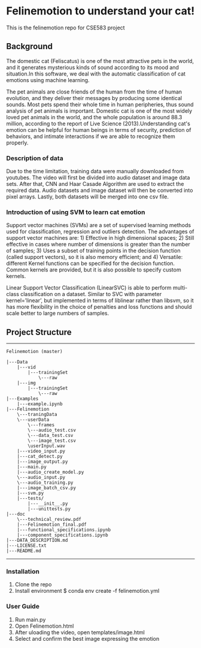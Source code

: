 # Felinemotion to understand your cat!
This is the felinemotion repo for CSE583 project


## Background
The domestic cat (Feliscatus) is one of the most attractive pets in the world, and it generates mysterious kinds of sound according to its mood and situation.In this software, we deal with the automatic classification of cat emotions using machine learning.

The pet animals are close friends of the human from the time of human evolution, and they deliver their messages by producing some identical sounds. Most pets spend their whole time in human peripheries, thus sound analysis of pet animals is important. Domestic cat is one of the most widely loved pet animals in the world, and the whole population is around 88.3 million, according to the report of Live Science (2013).Understanding cat's emotion can be helpful for human beings in terms of security, prediction of behaviors, and intimate interactions if we are able to recognize them properly.

### Description of data
Due to the time limitation, training data were manually downloaded from youtubes. The video will first be divided into audio dataset and image data sets. After that, CNN and Haar Casade Algorithm are used to extract the required data. Audio datasets and image dataset will then be converted into pixel arrays. Lastly, both datasets will be merged into one csv file.

### Introduction of using SVM to learn cat emotion
Support vector machines (SVMs) are a set of supervised learning methods used for classification, regression and outliers detection. The advantages of support vector machines are: 1) Effective in high dimensional spaces; 2) Still effective in cases where number of dimensions is greater than the number of samples; 3) Uses a subset of training points in the decision function (called support vectors), so it is also memory efficient; and 4) Versatile: different Kernel functions can be specified for the decision function. Common kernels are provided, but it is also possible to specify custom kernels.

Linear Support Vector Classification (LinearSVC) is able to perform multi-class classification on a dataset. Similar to SVC with parameter kernel=’linear’, but implemented in terms of liblinear rather than libsvm, so it has more flexibility in the choice of penalties and loss functions and should scale better to large numbers of samples.


## Project Structure

----
```
Felinemotion (master)  

|---Data
    |---vid
        |---trainingSet
            \---raw
    |---img
        |---trainingSet
            \---raw
|---Examples  
    |---example.ipynb  
|---Felinemotion 
    \---traningData
    \---userData
        \---frames
        \---audio_test.csv
        \---data_test.csv
        \---image_test.csv
        \userInput.wav
    |---video_input.py
    |---cat_detect.py
    |---image_output.py
    |---main.py  
    |---audio_create_model.py
    \---audio_input.py
    \---audio_training.py
    |---image_batch_csv.py
    |---svm.py
    |---tests/
        |---__init__.py
        |---unittests.py
|---doc
    \---technical_review.pdf
    |---Felinemotion_final.pdf
    |---functional_specifications.ipynb
    |---component_specifications.ipynb
|---DATA_DESCRIPTION.md  
|---LICENSE.txt  
|---README.md   

```
----

### Installation
1. Clone the repo
2. Install environment $ conda env create -f felinemotion.yml

### User Guide
1. Run main.py
2. Open Felinemotion.html
3. After uloading the video, open templates/image.html
4. Select and confirm the best image expressing the emotion
